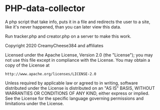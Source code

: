 # PHP-data-collector
A php script that take info, puts it in a file and redirects the user to a site, like it's never happened, than you can later view this data.

Run tracker.php and creator.php on a server to make this work.

Copyright 2020 CreamyCheese384 and affiliates

Licensed under the Apache License, Version 2.0 (the "License");
you may not use this file except in compliance with the License.
You may obtain a copy of the License at

    http://www.apache.org/licenses/LICENSE-2.0

Unless required by applicable law or agreed to in writing, software
distributed under the License is distributed on an "AS IS" BASIS,
WITHOUT WARRANTIES OR CONDITIONS OF ANY KIND, either express or implied.
See the License for the specific language governing permissions and
limitations under the License.

